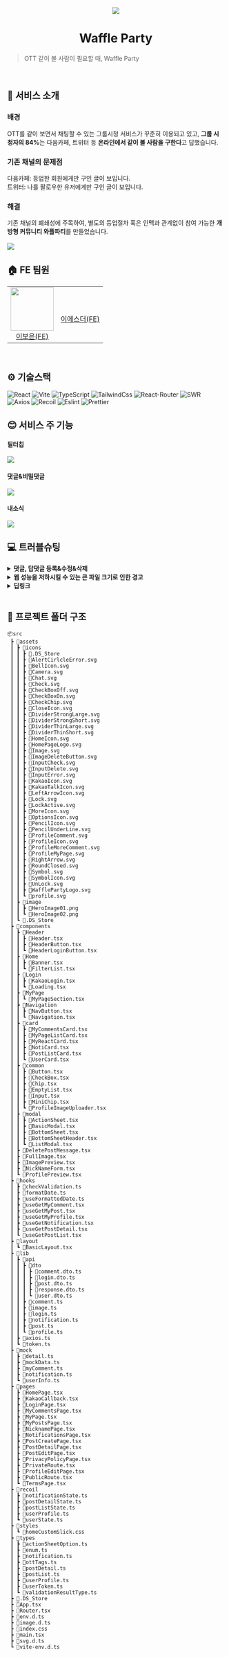 <div>
<div align="center">
    <img src="https://github.com/Wagu-Wagu/Waffle-party-FE/assets/111286497/e3c15c59-fcee-466c-85da-d425bf9bef77"/><h1><b>Waffle Party</b></h1>
</div>

> OTT 같이 볼 사람이 필요할 때, Waffle Party

<br/>
<h2>📢 서비스 소개</h2>
<h3>배경</h3>
OTT를 같이 보면서 채팅할 수 있는 그룹시청 서비스가 꾸준히 이용되고 있고, <b>그룹 시청자의 84%</b>는 다음카페, 트위터 등 <b>온라인에서 같이 볼 사람을 구한다</b>고 답했습니다.

<h3>기존 채널의 문제점</h3>
다음카페: 등업한 회원에게만 구인 글이 보입니다.<br/>
트위터: 나를 팔로우한 유저에게만 구인 글이 보입니다.

<h3>해결</h3>
기존 채널의 폐쇄성에 주목하여, 별도의 등업절차 혹은 인맥과 관계없이 참여 가능한 <b>개방형 커뮤니티 와플파티</b>를 만들었습니다.
<br/><br/>
<img src="https://github.com/Wagu-Wagu/Waffle-party-BE/assets/77230391/805c5883-8785-46fe-a1d7-802499519a05"/>

<br/>
<h2>🏠 FE 팀원</h2>
<table>
  <tr>
    <td align="center">
      <a href="https://github.com/boeunLee">
        <img
          src="https://github.com/Wagu-Wagu/Waffle-party-FE/assets/111286497/f29f8608-90e1-4bba-a23f-a5a895807a72"
          width="100px;"
        /><br />이보은(FE)</a><br />
    </td>
    <td align="center">
      <a href="https://github.com/Stilllee">
       <br />이에스더(FE)</a><br />
    </td>
  </tr>
</table>
<br/>
<h2>⚙️ 기술스택</h2>

![React](https://badgen.net/badge/React/v18.2.0/61DAFB)
![Vite](https://badgen.net/badge/Vite/v5.2.0/646CFF)
![TypeScript](https://badgen.net/badge/TypeScript/v5.2.2/3178C6)
![TailwindCss](https://badgen.net/badge/Tailwind/v3.4.3/DB7093?)
![React-Router](https://badgen.net/badge/React-Router/v6.23.1/CA4245)
![SWR](https://badgen.net/badge/SWR/v2.2.5/FF4154)
![Axios](https://badgen.net/badge/Axios/v1.7.1/5A29E4?)
![Recoil](https://badgen.net/badge/Recoil/v0.7.7/3578E5)
![Eslint](https://badgen.net/badge/Eslint/v8.57.0/4B32C3?)
![Prettier](https://badgen.net/badge/Prettier/v3.2.5/F7B93E?)
<br/>

<h2>😊 서비스 주 기능</h2>
<h4>필터칩</h4>
<img src="https://github.com/Wagu-Wagu/Waffle-party-FE/assets/111286497/d6856de1-ff12-4404-80c5-a3c35f7a1f0e"/>
<h4>댓글&비밀댓글</h4>
<img src="https://github.com/Wagu-Wagu/Waffle-party-FE/assets/111286497/4b9acd5a-d681-4021-85d8-35df9577cce9"/>
<h4>내소식</h4>
<img src="https://github.com/Wagu-Wagu/Waffle-party-FE/assets/111286497/26c631b6-0796-4038-8ba3-e173e9c65519"/>

<br/>
<h2>💻 트러블슈팅</h2>
<details>
	<summary><b>댓글, 답댓글 등록&수정&삭제</b></summary>
  댓글과 답댓글 데이터가 변경될 때, 사용자에게 즉각적으로 변경된 내용을 반영하는 것이 중요합니다. 
  
  >이를 위해 데이터가 변경되었을 때 새로고침을 요구하지 않고, SWR 라이브러리에서 제공하는 <b>`mutate 함수`</b>를 사용했습니다.

<b>`mutate함수`</b>는 서버의 데이터를 최신화시키고, SWR에서 fetch한 값으로 데이터를 다시 변경합니다.

<br/>
<pre>const useGetPostDetail = (postId: string) => {
  const { data, mutate, isLoading } = useSWR...

return {
postDetailData: data?.data,
isLoading: isLoading,
refetch: mutate,
};
};</pre>

<pre>useEffect(() => {
if (refresh) {
refetch(); // 데이터 갱신을 위한 함수 호출
setRefresh(false); // 갱신 후 상태 초기화
}
}, [refresh, refetch]);</pre>
</details>
<details>
	<summary><b>웹 성능을 저하시킬 수 있는 큰 파일 크기로 인한 경고</b></summary>
<img src="https://github.com/Wagu-Wagu/Waffle-party-FE/assets/111286497/1bff9ea5-27b4-4264-807c-2b4bfa34e638"/>

> 웹 페이지의 초기 로드 시간은 페이지의 성능에 큰 영향을 미치므로, 큰 파일을 최소화하기 위해 `lazy`를 사용하여 <b>청크 크기</b>를 줄였습니다.

1. 기존에는 Index.js에 모두 담겨있었습니다. 이를 lazy를 사용하여 라우팅으로 분리된 각 페이지를 split 하였습니다.
2. Suspense는 컴포넌트 로딩중 fallback이 발생할때 보여집니다.

- 개선된 모습
<img alt="chunk개선" src="https://github.com/Wagu-Wagu/Waffle-party-FE/assets/111286497/c03a23ab-3c94-4e4d-8aae-7610b2b98ed4">
</details>
<details>
	<summary><b>딥링크</b></summary>
서비스의 디자인은 다크 모드를 기본으로 제작되었습니다. 하지만 삼성 브라우저의 다크 모드 접속 시, 다음과 같은 문제가 발생하였습니다.

1. `prefers-color-scheme CSS` 기능을 지원하지 않아 다크 모드를 감지하지 못하는 문제가 발생했습니다.
2. 삼성 브라우저 자체의 알고리즘으로 색상이 변경되어, 의도하지 않은 디자인이 표시되었습니다.

> 이러한 문제를 해결하기 위해 삼성 브라우저에서 접속할 경우, <b>`딥링크`를 사용하여 크롬 브라우저로 열리도록</b> 수정하였습니다.

<pre>const userAgent = navigator.userAgent;
const isSamsung = userAgent.includes("SamsungBrowser");

const url = window.location.href;

// 삼성 브라우저일 경우
if (isSamsung) {
  window.alert("와플파티는 크롬에 최적화되어있습니다.\n크롬으로 이동할까요?",);
  // window.location.href를 변경하여 리디렉션
  const url = window.location.href;
  // http 혹은 https
  const protocol = window.location.protocol.replace(":", "");
  // 크롬 앱이 없다면, playstore 크롬 앱 다운로드 링크로 이동
  window.location.href = `intent://${url.replace(/^https?:\/\//,"",)}#Intent;scheme=${protocol};package=com.android.chrome;S.browser_fallback_url=https://play.google.com/store/apps/details?id=com.android.chrome;end`;
  }</pre>
</details>

<br/>
<h2>📁 프로젝트 폴더 구조</h2>

```
📦src
 ┣ 📂assets
 ┃ ┣ 📂icons
 ┃ ┃ ┣ 📜.DS_Store
 ┃ ┃ ┣ 📜AlertCirlcleError.svg
 ┃ ┃ ┣ 📜BellIcon.svg
 ┃ ┃ ┣ 📜Camera.svg
 ┃ ┃ ┣ 📜Chat.svg
 ┃ ┃ ┣ 📜Check.svg
 ┃ ┃ ┣ 📜CheckBoxOff.svg
 ┃ ┃ ┣ 📜CheckBoxOn.svg
 ┃ ┃ ┣ 📜CheckChip.svg
 ┃ ┃ ┣ 📜CloseIcon.svg
 ┃ ┃ ┣ 📜DividerStrongLarge.svg
 ┃ ┃ ┣ 📜DividerStrongShort.svg
 ┃ ┃ ┣ 📜DividerThinLarge.svg
 ┃ ┃ ┣ 📜DividerThinShort.svg
 ┃ ┃ ┣ 📜HomeIcon.svg
 ┃ ┃ ┣ 📜HomePageLogo.svg
 ┃ ┃ ┣ 📜Image.svg
 ┃ ┃ ┣ 📜ImageDeleteButton.svg
 ┃ ┃ ┣ 📜InputCheck.svg
 ┃ ┃ ┣ 📜InputDelete.svg
 ┃ ┃ ┣ 📜InputError.svg
 ┃ ┃ ┣ 📜KakaoIcon.svg
 ┃ ┃ ┣ 📜KakaoTalkIcon.svg
 ┃ ┃ ┣ 📜LeftArrowIcon.svg
 ┃ ┃ ┣ 📜Lock.svg
 ┃ ┃ ┣ 📜LockActive.svg
 ┃ ┃ ┣ 📜MoreIcon.svg
 ┃ ┃ ┣ 📜OptionsIcon.svg
 ┃ ┃ ┣ 📜PencilIcon.svg
 ┃ ┃ ┣ 📜PencilUnderLine.svg
 ┃ ┃ ┣ 📜ProfileComment.svg
 ┃ ┃ ┣ 📜ProfileIcon.svg
 ┃ ┃ ┣ 📜ProfileMoreComment.svg
 ┃ ┃ ┣ 📜ProfileMyPage.svg
 ┃ ┃ ┣ 📜RightArrow.svg
 ┃ ┃ ┣ 📜RoundClosed.svg
 ┃ ┃ ┣ 📜Symbol.svg
 ┃ ┃ ┣ 📜SymbolIcon.svg
 ┃ ┃ ┣ 📜UnLock.svg
 ┃ ┃ ┣ 📜WafflePartyLogo.svg
 ┃ ┃ ┗ 📜profile.svg
 ┃ ┣ 📂image
 ┃ ┃ ┣ 📜HeroImage01.png
 ┃ ┃ ┗ 📜HeroImage02.png
 ┃ ┗ 📜.DS_Store
 ┣ 📂components
 ┃ ┣ 📂Header
 ┃ ┃ ┣ 📜Header.tsx
 ┃ ┃ ┣ 📜HeaderButton.tsx
 ┃ ┃ ┗ 📜HeaderLoginButton.tsx
 ┃ ┣ 📂Home
 ┃ ┃ ┣ 📜Banner.tsx
 ┃ ┃ ┗ 📜FilterList.tsx
 ┃ ┣ 📂Login
 ┃ ┃ ┣ 📜KakaoLogin.tsx
 ┃ ┃ ┗ 📜Loading.tsx
 ┃ ┣ 📂MyPage
 ┃ ┃ ┗ 📜MyPageSection.tsx
 ┃ ┣ 📂Navigation
 ┃ ┃ ┣ 📜NavButton.tsx
 ┃ ┃ ┗ 📜Navigation.tsx
 ┃ ┣ 📂card
 ┃ ┃ ┣ 📜MyCommentsCard.tsx
 ┃ ┃ ┣ 📜MyPageListCard.tsx
 ┃ ┃ ┣ 📜MyReactCard.tsx
 ┃ ┃ ┣ 📜NotiCard.tsx
 ┃ ┃ ┣ 📜PostListCard.tsx
 ┃ ┃ ┗ 📜UserCard.tsx
 ┃ ┣ 📂common
 ┃ ┃ ┣ 📜Button.tsx
 ┃ ┃ ┣ 📜CheckBox.tsx
 ┃ ┃ ┣ 📜Chip.tsx
 ┃ ┃ ┣ 📜EmptyList.tsx
 ┃ ┃ ┣ 📜Input.tsx
 ┃ ┃ ┣ 📜MiniChip.tsx
 ┃ ┃ ┗ 📜ProfileImageUploader.tsx
 ┃ ┣ 📂modal
 ┃ ┃ ┣ 📜ActionSheet.tsx
 ┃ ┃ ┣ 📜BasicModal.tsx
 ┃ ┃ ┣ 📜BottomSheet.tsx
 ┃ ┃ ┣ 📜BottomSheetHeader.tsx
 ┃ ┃ ┗ 📜ListModal.tsx
 ┃ ┣ 📜DeletePostMessage.tsx
 ┃ ┣ 📜FullImage.tsx
 ┃ ┣ 📜ImagePreview.tsx
 ┃ ┣ 📜NickNameForm.tsx
 ┃ ┗ 📜ProfilePreview.tsx
 ┣ 📂hooks
 ┃ ┣ 📜checkValidation.ts
 ┃ ┣ 📜formatDate.ts
 ┃ ┣ 📜useFormattedDate.ts
 ┃ ┣ 📜useGetMyComment.tsx
 ┃ ┣ 📜useGetMyPost.tsx
 ┃ ┣ 📜useGetMyProfile.tsx
 ┃ ┣ 📜useGetNotification.tsx
 ┃ ┣ 📜useGetPostDetail.tsx
 ┃ ┗ 📜useGetPostList.tsx
 ┣ 📂layout
 ┃ ┗ 📜BasicLayout.tsx
 ┣ 📂lib
 ┃ ┣ 📂api
 ┃ ┃ ┣ 📂dto
 ┃ ┃ ┃ ┣ 📜comment.dto.ts
 ┃ ┃ ┃ ┣ 📜login.dto.ts
 ┃ ┃ ┃ ┣ 📜post.dto.ts
 ┃ ┃ ┃ ┣ 📜response.dto.ts
 ┃ ┃ ┃ ┗ 📜user.dto.ts
 ┃ ┃ ┣ 📜comment.ts
 ┃ ┃ ┣ 📜image.ts
 ┃ ┃ ┣ 📜login.ts
 ┃ ┃ ┣ 📜notification.ts
 ┃ ┃ ┣ 📜post.ts
 ┃ ┃ ┗ 📜profile.ts
 ┃ ┣ 📜axios.ts
 ┃ ┗ 📜token.ts
 ┣ 📂mock
 ┃ ┣ 📜detail.ts
 ┃ ┣ 📜mockData.ts
 ┃ ┣ 📜myComment.ts
 ┃ ┣ 📜notification.ts
 ┃ ┗ 📜userInfo.ts
 ┣ 📂pages
 ┃ ┣ 📜HomePage.tsx
 ┃ ┣ 📜KakaoCallback.tsx
 ┃ ┣ 📜LoginPage.tsx
 ┃ ┣ 📜MyCommentsPage.tsx
 ┃ ┣ 📜MyPage.tsx
 ┃ ┣ 📜MyPostsPage.tsx
 ┃ ┣ 📜NicknamePage.tsx
 ┃ ┣ 📜NotificationsPage.tsx
 ┃ ┣ 📜PostCreatePage.tsx
 ┃ ┣ 📜PostDetailPage.tsx
 ┃ ┣ 📜PostEditPage.tsx
 ┃ ┣ 📜PrivacyPolicyPage.tsx
 ┃ ┣ 📜PrivateRoute.tsx
 ┃ ┣ 📜ProfileEditPage.tsx
 ┃ ┣ 📜PublicRoute.tsx
 ┃ ┗ 📜TermsPage.tsx
 ┣ 📂recoil
 ┃ ┣ 📜notificationState.ts
 ┃ ┣ 📜postDetailState.ts
 ┃ ┣ 📜postListState.ts
 ┃ ┣ 📜userProfile.ts
 ┃ ┗ 📜userState.ts
 ┣ 📂styles
 ┃ ┗ 📜homeCustomSlick.css
 ┣ 📂types
 ┃ ┣ 📜actionSheetOption.ts
 ┃ ┣ 📜enum.ts
 ┃ ┣ 📜notification.ts
 ┃ ┣ 📜ottTags.ts
 ┃ ┣ 📜postDetail.ts
 ┃ ┣ 📜postList.ts
 ┃ ┣ 📜userProfile.ts
 ┃ ┣ 📜userToken.ts
 ┃ ┗ 📜validationResultType.ts
 ┣ 📜.DS_Store
 ┣ 📜App.tsx
 ┣ 📜Router.tsx
 ┣ 📜env.d.ts
 ┣ 📜image.d.ts
 ┣ 📜index.css
 ┣ 📜main.tsx
 ┣ 📜svg.d.ts
 ┗ 📜vite-env.d.ts
```

</div>
